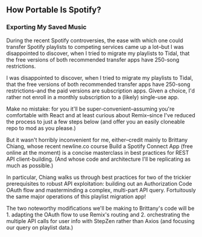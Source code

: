 ## How Portable Is Spotify?
### Exporting My Saved Music

During the recent Spotify controversies, the ease with which one could transfer Spotify playlists to competing services came up a lot–but I was disappointed to discover, when I tried to migrate my playlists to Tidal, that the free versions of both recommended transfer apps have 250-song restrictions.

I was disappointed to discover, when I tried to migrate my playlists to Tidal, that the free versions of both recommended transfer apps have 250-song restrictions–and the paid versions are subscription apps. Given a choice, I'd rather not enroll in a monthly subscription to a (likely) single-use app.

Make no mistake: for you it'll be super-convenient–assuming you're comfortable with React and at least curious about Remix–since I've reduced the process to just a few steps below (and offer you an easily cloneable repo to mod as you please.) 

But it wasn't horribly inconvenient for me, either–credit mainly to Brittany Chiang, whose recent newline.co course Build a Spotify Connect App (free online at the moment) is a concise masterclass in best practices for REST API client-building. (And whose code and architecture I'll be replicating as much as possible.)

In particular, Chiang walks us through best practices for two of the trickier prerequisites to robust API exploitation: building out an Authorization Code OAuth flow and masterminding a complex, multi-part API query. Fortuitously the same major operations of this playlist migration app! 

The two noteworthy modifications we'll be making to Brittany's code will be 1. adapting the OAuth flow to use Remix's routing and 2. orchestrating the multiple API calls for user info with StepZen rather than Axios (and focusing our query on playlist data.)